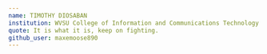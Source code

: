 ```yaml
---
name: TIMOTHY DIOSABAN
institution: WVSU College of Information and Communications Technology
quote: It is what it is, keep on fighting.
github_user: maxemoose890
---
```

